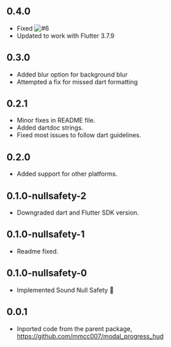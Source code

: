 ## 0.4.0

- Fixed ![#6](https://github.com/kphanipavan/modal_progress_hud_nsn/issues/6)
- Updated to work with Flutter 3.7.9


## 0.3.0

- Added blur option for background blur
- Attempted a fix for missed dart formatting

## 0.2.1

- Minor fixes in README file.
- Added dartdoc strings.
- Fixed most issues to follow dart guidelines.

## 0.2.0

-   Added support for other platforms.

## 0.1.0-nullsafety-2

-   Downgraded dart and Flutter SDK version.

## 0.1.0-nullsafety-1

-   Readme fixed.

## 0.1.0-nullsafety-0

-   Implemented Sound Null Safety 💪

## 0.0.1

-   Inported code from the parent package, https://github.com/mmcc007/modal_progress_hud
